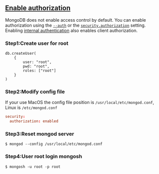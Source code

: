 ## [Enable authorization](https://docs.mongodb.com/manual/core/authorization/)

MongoDB does not enable access control by default. You can enable authorization using the [`--auth`](https://docs.mongodb.com/manual/reference/program/mongod/#std-option-mongod.--auth) or the [`security.authorization`](https://docs.mongodb.com/manual/reference/configuration-options/#mongodb-setting-security.authorization) setting. Enabling [internal authentication](https://docs.mongodb.com/manual/core/security-internal-authentication/) also enables client authorization.

### Step1:Create user for root

```mongo
db.createUser(
    {
        user: "root",
        pwd: "root",
        roles: ["root"]
    }
)
```

### Step2:Modify config file

If your use MacOS the config file position is `/usr/local/etc/mongod.conf`, Linux is `/etc/mongod.conf`

```conf
security:
  authorization: enabled
```

### Step3:Reset mongod server

```shell
$ mongod --config /usr/local/etc/mongod.conf
```

### Step4:User root login mongosh

```shell
$ mongosh -u root -p root
```
